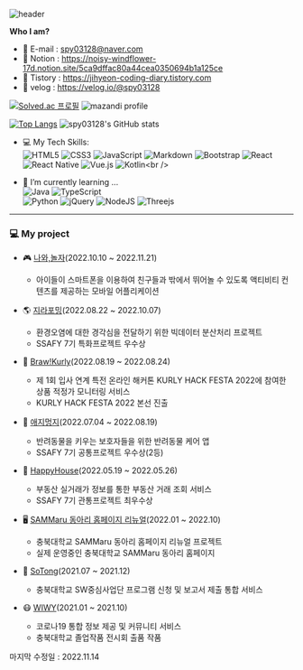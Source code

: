 ![header](https://capsule-render.vercel.app/api?type=waving&color=auto&height=150&section=header&text=Hi,%20I'm%20jihyeon&fontSize=45)



**Who I am?**

- 💬 E-mail : spy03128@naver.com
- 🔭 Notion : https://noisy-windflower-17d.notion.site/5ca9dffac80a44cea0350694b1a125ce
- 👯 Tistory : https://jihyeon-coding-diary.tistory.com
- 🚛 velog : https://velog.io/@spy03128







[![Solved.ac 프로필](http://mazassumnida.wtf/api/v2/generate_badge?boj=spy03128)](https://solved.ac/spy03128)
![mazandi profile](http://mazandi.herokuapp.com/api?handle=spy03128&theme=warm)


[![Top Langs](https://github-readme-stats.vercel.app/api/top-langs/?username=spy03128)](https://github.com/spy03128/github-readme-stats)
![spy03128's GitHub stats](https://github-readme-stats.vercel.app/api?username=spy03128&show_icons=true&theme=dracula)




- 💻 My Tech Skills: <br />
![HTML5](https://img.shields.io/badge/html5-%23E34F26.svg?style=for-the-badge&logo=html5&logoColor=white)
![CSS3](https://img.shields.io/badge/css3-%231572B6.svg?style=for-the-badge&logo=css3&logoColor=white)
![JavaScript](https://img.shields.io/badge/javascript-%23323330.svg?style=for-the-badge&logo=javascript&logoColor=%23F7DF1E)
![Markdown](https://img.shields.io/badge/markdown-%23000000.svg?style=for-the-badge&logo=markdown&logoColor=white)
![Bootstrap](https://img.shields.io/badge/bootstrap-%23563D7C.svg?style=for-the-badge&logo=bootstrap&logoColor=white)
![React](https://img.shields.io/badge/react-%2320232a.svg?style=for-the-badge&logo=react&logoColor=%2361DAFB)
![React Native](https://img.shields.io/badge/react_native-%2320232a.svg?style=for-the-badge&logo=react&logoColor=%2361DAFB)
![Vue.js](https://img.shields.io/badge/vuejs-%2335495e.svg?style=for-the-badge&logo=vuedotjs&logoColor=%234FC08D)
![Kotlin](https://img.shields.io/badge/kotiln-%23323330.svg?style=for-the-badge&logo=kotlin&logoColor=#7F52FF")<br />


- 🌱 I’m currently learning ... <br/>
![Java](https://img.shields.io/badge/java-%23ED8B00.svg?style=for-the-badge&logo=java&logoColor=white)
![TypeScript](https://img.shields.io/badge/typescript-%23007ACC.svg?style=for-the-badge&logo=typescript&logoColor=white)<br/>
![Python](https://img.shields.io/badge/python-3670A0?style=for-the-badge&logo=python&logoColor=ffdd54)
![jQuery](https://img.shields.io/badge/jquery-%230769AD.svg?style=for-the-badge&logo=jquery&logoColor=white)
![NodeJS](https://img.shields.io/badge/node.js-6DA55F?style=for-the-badge&logo=node.js&logoColor=white)
![Threejs](https://img.shields.io/badge/threejs-black?style=for-the-badge&logo=three.js&logoColor=white)


---
### 💻 My project
- 🎮 [나와,놀자](https://github.com/spy03128/NawaNolza)(2022.10.10 ~ 2022.11.21)
  - 아이들이 스마트폰을 이용하여 친구들과 밖에서 뛰어놀 수 있도록 액티비티 컨텐츠를 제공하는 모바일 어플리케이션

- 🌎 [지라포밍](https://github.com/spy03128/ZirraForming)(2022.08.22 ~ 2022.10.07)
  - 환경오염에 대한 경각심을 전달하기 위한 빅데이터 분산처리 프로젝트
  - SSAFY 7기 특화프로젝트 우수상

- 🥦 [Braw!Kurly](https://github.com/Brawkurly/Brawkurly)(2022.08.19 ~ 2022.08.24)
  - 제 1회 입사 연계 특전 온라인 해커톤 KURLY HACK FESTA 2022에 참여한 상품 적정가 모니터링 서비스
  - KURLY HACK FESTA 2022 본선 진출
  
- 🐶 [애지멍지](https://github.com/spy03128/AeJiMeongJi)(2022.07.04 ~ 2022.08.19)
  - 반려동물을 키우는 보호자들을 위한 반려동물 케어 앱
  - SSAFY 7기 공통프로젝트 우수상(2등)

- 🏡 [HappyHouse](https://github.com/HappyHouse3)(2022.05.19 ~ 2022.05.26)
  - 부동산 실거래가 정보를 통한 부동산 거래 조회 서비스
  - SSAFY 7기 관통프로젝트 최우수상
  
- 🖥 [SAMMaru 동아리 홈페이지 리뉴얼](https://github.com/SAMMaru5)(2022.01 ~ 2022.10)
  - 충북대학교 SAMMaru 동아리 홈페이지 리뉴얼 프로젝트
  - 실제 운영중인 충북대학교 SAMMaru 동아리 홈페이지
  
- 📑 [SoTong](https://github.com/SoftTong)(2021.07 ~ 2021.12)
  - 충북대학교 SW중심사업단 프로그램 신청 및 보고서 제출 통합 서비스

- 😷 [WIWY](https://github.com/W-I-W-Y)(2021.01 ~ 2021.10)
  - 코로나19 통합 정보 제공 및 커뮤니티 서비스
  - 충북대학교 졸업작품 전시회 출품 작품

마지막 수정일 : 2022.11.14
